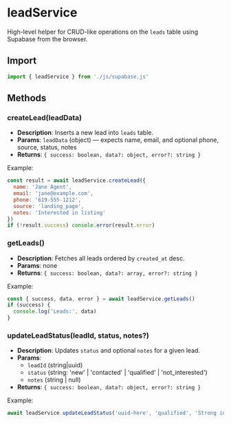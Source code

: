 # leadService

High-level helper for CRUD-like operations on the `leads` table using Supabase from the browser.

## Import

```js
import { leadService } from './js/supabase.js'
```

## Methods

### createLead(leadData)
- **Description**: Inserts a new lead into `leads` table.
- **Params**: `leadData` (object) — expects name, email, and optional phone, source, status, notes
- **Returns**: `{ success: boolean, data?: object, error?: string }`

Example:
```js
const result = await leadService.createLead({
  name: 'Jane Agent',
  email: 'jane@example.com',
  phone: '619-555-1212',
  source: 'landing_page',
  notes: 'Interested in listing' 
})
if (!result.success) console.error(result.error)
```

### getLeads()
- **Description**: Fetches all leads ordered by `created_at` desc.
- **Params**: none
- **Returns**: `{ success: boolean, data?: array, error?: string }`

Example:
```js
const { success, data, error } = await leadService.getLeads()
if (success) {
  console.log('Leads:', data)
}
```

### updateLeadStatus(leadId, status, notes?)
- **Description**: Updates `status` and optional `notes` for a given lead.
- **Params**:
  - `leadId` (string|uuid)
  - `status` (string: 'new' | 'contacted' | 'qualified' | 'not_interested')
  - `notes` (string | null)
- **Returns**: `{ success: boolean, data?: object, error?: string }`

Example:
```js
await leadService.updateLeadStatus('uuid-here', 'qualified', 'Strong intent')
```
